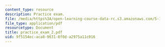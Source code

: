 ```yaml
---
content_type: resource
description: Practice exam.
file: /media/https%3A/open-learning-course-data-rc.s3.amazonaws.com/5-13-organic-chemistry-ii-fall-2006/9f5154ecaca896318f0da2975a11c016_practice_exam_2.pdf
file_type: application/pdf
resourcetype: Document
title: practice_exam_2.pdf
uid: 9f5154ec-aca8-9631-8f0d-a2975a11c016
---
```

